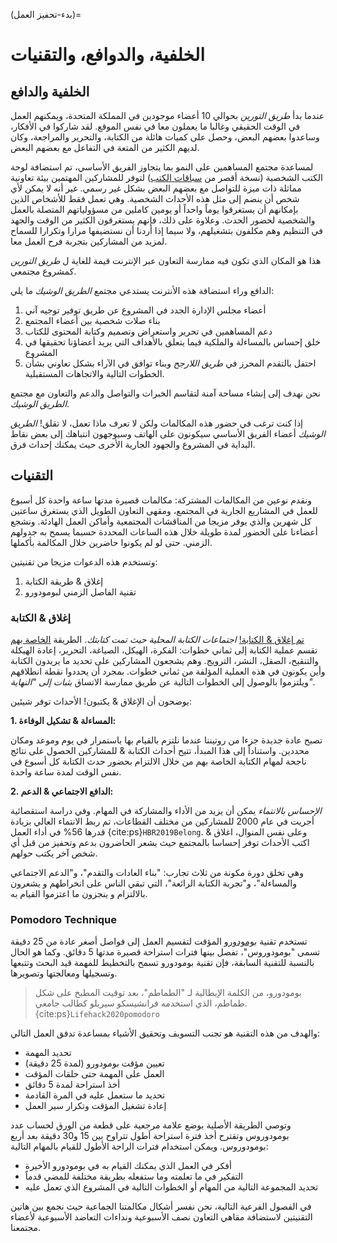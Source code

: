 (بدء-تحفيز العمل)=
# الخلفية، والدوافع، والتقنيات

## الخلفية والدافع

عندما بدأ _طريق التورين_ بحوالي 10 أعضاء موجودين في المملكة المتحدة، ويمكنهم العمل في الوقت الحقيقي وغالبا ما يعملون معا في نفس الموقع. لقد شاركوا في الأفكار، وساعدوا بعضهم البعض، وحصل على كميات هائلة من الكتابة، والتحرير والمراجعة، وكان لديهم الكثير من المتعة في التفاعل مع بعضهم البعض.

لمساعدة مجتمع المساهمين على النمو بما يتجاوز الفريق الأساسي، تم استضافة لوحة الكتب الشخصية (نسخة أقصر من [سباقات الكتب](https://www.booksprints.net/)) لتوفر للمشاركين المهتمين بيئة تعاونية مماثلة ذات ميزة للتواصل مع بعضهم البعض بشكل غير رسمي. غير أنه لا يمكن لأي شخص أن ينضم إلى مثل هذه الأحداث الشخصية. وهي تعمل فقط للأشخاص الذين بإمكانهم أن يستغرقوا يوماً واحداً أو يومين كاملين من مسؤولياتهم المتصلة بالعمل والشخصية لحضور الحدث. وعلاوة على ذلك، فإنهم يستغرقون الكثير من الوقت والجهد في التنظيم وهم مكلفون بتشغيلهم، ولا سيما إذا أردنا أن نستضيفها مرارا وتكرارا للسماح لمزيد من المشاركين بتجربة فرح العمل معا.

هذا هو المكان الذي تكون فيه ممارسة التعاون عبر الإنترنت قيمة للغاية ل _طريق التورين_ كمشروع مجتمعي.

الدافع وراء استضافة هذه الأنترنت يستدعي مجتمع _الطريق الوشيك_ ما يلي:

1. أعضاء مجلس الإدارة الجدد في المشروع عن طريق توفير توجيه آني
2. بناء صلات شخصية بين أعضاء المجتمع
3. دعم المساهمين في تحرير واستعراض وتصميم وكتابة المحتوى للكتاب
4. خلق إحساس بالمساءلة والملكية فيما يتعلق بالأهداف التي يريد أعضاؤنا تحقيقها في المشروع
5. احتفل بالتقدم المحرز في _طريق اللارجح_ وبناء توافق في الآراء بشكل تعاوني بشأن الخطوات التالية والاتجاهات المستقبلية.

نحن نهدف إلى إنشاء مساحة آمنة لتقاسم الخبرات والتواصل والدعم والتعاون مع مجتمع _الطريق الوشيك_.

إذا كنت ترغب في حضور هذه المكالمات ولكن لا تعرف ماذا تعمل، لا تقلق! _الطريق الوشيك_ أعضاء الفريق الأساسي سيكونون على الهاتف وسيوجهون انتباهك إلى بعض نقاط البداية في المشروع والجهود الجارية الأخرى حيث يمكنك إحداث فرق.

## التقنيات

ونقدم نوعين من المكالمات المشتركة: مكالمات قصيرة مدتها ساعة واحدة كل أسبوع للعمل في المشاريع الجارية في المجتمع، ومقهى التعاون الطويل الذي يستغرق ساعتين كل شهرين والذي يوفر مزيجا من المناقشات المجتمعية وأماكن العمل الهادئة. ونشجع أعضاءنا على الحضور لمدة طويلة خلال هذه الساعات المحددة حسبما يسمح به جدولهم الزمني. حتى لو لم يكونوا حاضرين خلال المكالمة بأكملها.

وتستخدم هذه الدعوات مزيجا من تقنيتين:
1. إغلاق & طريقة الكتابة
2. تقنية الفاصل الزمني لبومودورو

### إغلاق & الكتابة

[تم إغلاق & الكتابة!](https://shutupwrite.com/) *اجتماعات الكتابة المحلية حيث تمت كتابتك*. الطريقة [الخاصة بهم](https://shutupwrite.com/method) تقسم عملية الكتابة إلى ثماني خطوات: الفكرة، الهيكل، الصياغة، التحرير، إعادة الهيكلة والتنقيح، الصقل، النشر، الترويج. وهم يشجعون المشاركين على تحديد ما يريدون الكتابة وأين يكونون في هذه العملية المؤلفة من ثماني خطوات. بمجرد أن يحددوا نقطة انطلاقهم ويلتزموا بالوصول إلى الخطوات التالية عن طريق ممارسة الاتساق *بثبات إلى "النهاية"*.

يوضحون أن الإغلاق & يكتبون! الأحداث توفر شيئين:

**1. المساءلة & تشكيل الوفاءة:**

تصبح عادة جديدة جزءا من روتيننا عندما نلتزم بالقيام بها باستمرار في يوم وموعد ومكان محددين. واستناداً إلى هذا المبدأ، تتيح أحداث الكتابة & للمشاركين الحصول على نتائج ناجحة لمهام الكتابة الخاصة بهم من خلال الالتزام بحضور حدث الكتابة كل أسبوع في نفس الوقت لمدة ساعة واحدة.

**2. الدافع الاجتماعي & الدعم:**

*الإحساس بالانتماء* يمكن أن يزيد من الأداء والمشاركة في المهام. وفي دراسة استقصائية أجريت في عام 2000 للمشاركين من مختلف القطاعات، تم ربط الانتماء العالي بزيادة قدرها 56% في أداء العمل {cite:ps}`HBR2019Belong`. وعلى نفس المنوال، اغلاق & اكتب الأحداث توفر إحساسا بالمجتمع حيث يشعر الحاضرون بدعم وتحفيز من قبل أي شخص آخر يكتب حولهم.

وهي تخلق دورة مكونة من ثلاث تجارب: "بناء العادات والتقدم"، و"الدعم الاجتماعي والمساءلة"، و"تجربة الكتابة الرائعة"، التي تبقي الناس على انخراطهم و يشعرون بالالتزام و ينجزون ما اعتزموا القيام به.

### Pomodoro Technique

تستخدم تقنية [بومودورو](https://en.wikipedia.org/wiki/Pomodoro_Technique) المؤقت لتقسيم العمل إلى فواصل أصغر عادة من 25 دقيقة تسمى "بومودوروس"، تفصل بينها فترات استراحة قصيرة مدتها 5 دقائق. وكما هو الحال بالنسبة للتقنية السابقة، فإن تقنية بومودورو تسمح بالتخطيط للمهمة قيد البحث وتتبعها وتسجيلها ومعالجتها وتصويرها.

> بومودورو، من الكلمة الإيطالية لـ "الطماطم"، بعد توقيت المطبخ على شكل طماطم، الذي استخدمه فرانشيسكو سيريلو كطالب جامعي. {cite:ps}`Lifehack2020pomodoro`

والهدف من هذه التقنية هو تجنب التسويف وتحقيق الأشياء بمساعدة تدفق العمل التالي:
- تحديد المهمة
- تعيين مؤقت بومودورو (لمدة 25 دقيقة)
- العمل على المهمة حتى حلقات المؤقت
- أخذ استراحة لمدة 5 دقائق
- تحديد ما ستعمل عليه في المرة القادمة
- إعادة تشغيل المؤقت وتكرار سير العمل

وتوصي الطريقة الأصلية بوضع علامة مرجعية على قطعة من الورق لحساب عدد بومودوروس وتقترح أخذ فترة استراحة أطول تتراوح بين 15 و30 دقيقة بعد أربع بومودوروس. ويمكن استخدام فترات الراحة الأطول للقيام بالمهام التالية:
- أفكر في العمل الذي يمكنك القيام به في بومودورو الأخيرة
- التفكير في ما تعلمته وما ستفعله بطريقة مختلفة للمضي قدماً
- تحديد المجموعة التالية من المهام أو الخطوات التالية في المشروع الذي تعمل عليه

في الفصول الفرعية التالية، نحن نفسر أشكال مكالمتنا الجماعية حيث نجمع بين هاتين التقنيتين لاستضافة مقاهي التعاون نصف الأسبوعية ونداءات التعاضد الأسبوعية لأعضاء مجتمعنا.
